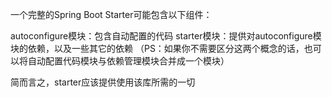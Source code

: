 一个完整的Spring Boot Starter可能包含以下组件：

autoconfigure模块：包含自动配置的代码
starter模块：提供对autoconfigure模块的依赖，以及一些其它的依赖
（PS：如果你不需要区分这两个概念的话，也可以将自动配置代码模块与依赖管理模块合并成一个模块）

简而言之，starter应该提供使用该库所需的一切